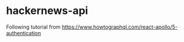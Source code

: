 # hackernews-api
Following tutorial from https://www.howtographql.com/react-apollo/5-authentication
